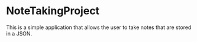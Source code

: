 # NoteTakingProject
This is a simple application that allows the user to take notes that are stored in a JSON.
